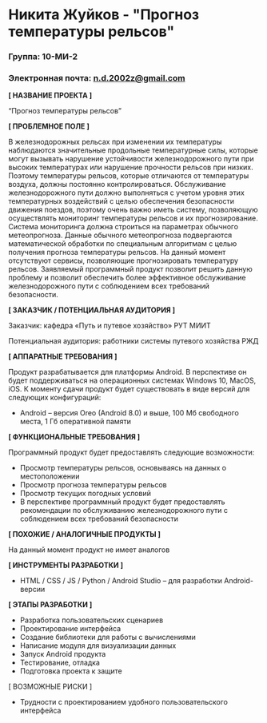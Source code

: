 # Никита Жуйков - "Прогноз температуры рельсов"

### Группа: 10-МИ-2 

### Электронная почта: n.d.2002z@gmail.com


**[ НАЗВАНИЕ ПРОЕКТА ]**

“Прогноз температуры рельсов”


**[ ПРОБЛЕМНОЕ ПОЛЕ ]**

В железнодорожных рельсах при изменении их температуры наблюдаются значительные продольные температурные силы, которые могут вызывать нарушение устойчивости железнодорожного пути при высоких температурах или нарушение прочности рельсов при низких. Поэтому температуры рельсов, которые отличаются от температуры воздуха, должны постоянно контролироваться. Обслуживание железнодорожного пути должно выполняться с учетом уровня этих температурных воздействий с целью обеспечения безопасности движения поездов, поэтому очень важно иметь систему, позволяющую осуществлять мониторинг температуры рельсов и их прогнозирование. Система мониторинга должна строиться на параметрах обычного метеопрогноза. Данные обычного метеопрогноза подвергаются математической обработки по специальным алгоритмам с целью получения прогноза температуры рельсов. На данный момент отсутствуют сервисы, позволяющие прогнозировать температуру рельсов. Заявляемый программный продукт позволит решить данную проблему и позволит обеспечить более эффективное обслуживание железнодорожного пути с соблюдением всех требований безопасности.


**[ ЗАКАЗЧИК / ПОТЕНЦИАЛЬНАЯ АУДИТОРИЯ ]**

Заказчик: кафедра «Путь и путевое хозяйство» РУТ МИИТ

Потенциальная аудитория: работники системы путевого хозяйства РЖД



**[ АППАРАТНЫЕ ТРЕБОВАНИЯ ]**

Продукт разрабатывается для платформы Android.  В перспективе он будет поддерживаться на операционных системах Windows 10, MacOS, iOS. К моменту сдачи продукт будет существовать в виде версий для следующих конфигураций:

*	Android – версия Oreo (Android 8.0) и выше, 100 Мб свободного места, 1 Гб оперативной памяти


 **[ ФУНКЦИОНАЛЬНЫЕ ТРЕБОВАНИЯ ]**

Программный продукт будет предоставлять следующие возможности:

*	Просмотр температуры рельсов, основываясь на данных о местоположении
*	Просмотр прогноза температуры рельсов
*	Просмотр текущих погодных условий
*	В перспективе программный продукт будет предоставлять рекомендации по обслуживанию железнодорожного пути с соблюдением всех требований безопасности


**[ ПОХОЖИЕ / АНАЛОГИЧНЫЕ ПРОДУКТЫ ]**

На данный момент продукт не имеет аналогов


**[ ИНСТРУМЕНТЫ РАЗРАБОТКИ ]**

*	HTML / CSS / JS / Python / Android Studio – для разработки Android-версии


**[ ЭТАПЫ РАЗРАБОТКИ ]**

*	Разработка пользовательских сценариев
* Проектирование интерфейса
*	Создание библиотеки для работы с вычислениями
*	Написание модуля для визуализации данных
*	Запуск Android продукта
*	Тестирование, отладка
*	Подготовка проекта к защите


[ ВОЗМОЖНЫЕ РИСКИ ]

*	Трудности с проектированием удобного пользовательского интерфейса

